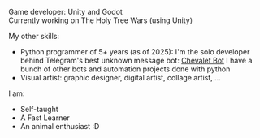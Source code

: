 Game developer: Unity and Godot  
Currently working on The Holy Tree Wars (using Unity)

My other skills:
- Python programmer of 5+ years (as of 2025): I'm the solo developer behind Telegram's best unknown message bot: [Chevalet Bot](https://t.me/Chevalet_bot)
    I have a bunch of other bots and automation projects done with python
- Visual artist: graphic designer, digital artist, collage artist, ...

I am:
- Self-taught
- A Fast Learner
- An animal enthusiast :D
